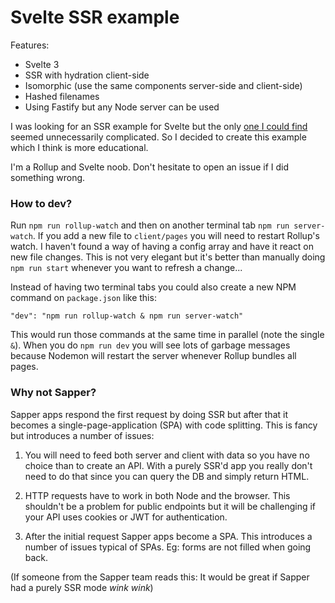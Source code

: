 # Svelte SSR example

Features:
* Svelte 3
* SSR with hydration client-side
* Isomorphic (use the same components server-side and client-side)
* Hashed filenames
* Using Fastify but any Node server can be used

I was looking for an SSR example for Svelte but the only [one I could find](https://github.com/domingues/svelte-ssr-example) seemed unnecessarily complicated. So I decided to create this example which I think is more educational.

I'm a Rollup and Svelte noob. Don't hesitate to open an issue if I did something wrong.

### How to dev?
Run `npm run rollup-watch` and then on another terminal tab `npm run server-watch`. If you add a new file to `client/pages` you will need to restart Rollup's watch. I haven't found a way of having a config array and have it react on new file changes. This is not very elegant but it's better than manually doing `npm run start` whenever you want to refresh a change...

Instead of having two terminal tabs you could also create a new NPM command on `package.json` like this:
```
"dev": "npm run rollup-watch & npm run server-watch"
```
This would run those commands at the same time in parallel (note the single `&`). When you do `npm run dev` you will see lots of garbage messages because Nodemon will restart the server whenever Rollup bundles all pages.

### Why not Sapper?

Sapper apps respond the first request by doing SSR but after that it becomes a single-page-application (SPA) with code splitting. This is fancy but introduces a number of issues:

1. You will need to feed both server and client with data so you have no choice than to create an API. With a purely SSR'd app you really don't need to do that since you can query the DB and simply return HTML.

2. HTTP requests have to work in both Node and the browser. This shouldn't be a problem for public endpoints but it will be challenging if your API uses cookies or JWT for authentication.

3. After the initial request Sapper apps become a SPA. This introduces a number of issues typical of SPAs. Eg: forms are not filled when going back.

(If someone from the Sapper team reads this: It would be great if Sapper had a purely SSR mode *wink wink*)